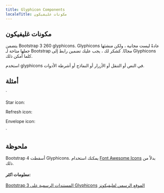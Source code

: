 ```yaml
---
title: Glyphicon Components
localeTitle: مكونات غليفيكون
---
```

## مكونات غليفيكون

يتضمن Bootstrap 3 260 glyphicons. Glyphicons عادةً ليست مجانية ، ولكن منشئها جعلها متاحة لـ Bootstrap مجانًا. كشكر لك ، يجب عليك تضمين رابط إلى Glyphicons كلما أمكن ذلك.

استخدم glyphicons في النص أو التنقل أو الأزرار أو النماذج أو أشرطة الأدوات.

## أمثلة

 `
<p>Star icon: <span class="glyphicon glyphicon-star"></span></p> 
 <p>Refresh icon: <span class="glyphicon glyphicon-refresh"></span></p> 
 <p>Envelope icon: <span class="glyphicon glyphicon-envelope"></span></p> 
` 

## ملحوظة

Bootstrap 4 أسقطت Glyphicons. يمكنك استخدام [Font Awesome Icons](http://fontawesome.io/icons/) بدلاً من ذلك.

#### معلومات اكثر:

[Bootstrap 3 المستندات الرسمية على Glyphicons](https://getbootstrap.com/docs/3.3/components/#glyphicons) [الموقع الرسمي لغليفيكونز](https://glyphicons.com/)